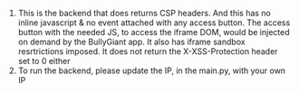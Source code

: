 1. This is the backend that does returns CSP headers. And this has no inline javascript & no event attached with any access button. The access button with the needed JS, to access the iframe DOM, would be injected on demand by the BullyGiant app.  It also has iframe sandbox resrtrictions imposed. It does not return the X-XSS-Protection header set to 0 either
2. To run the backend, please update the IP, in the main.py,  with your own IP
